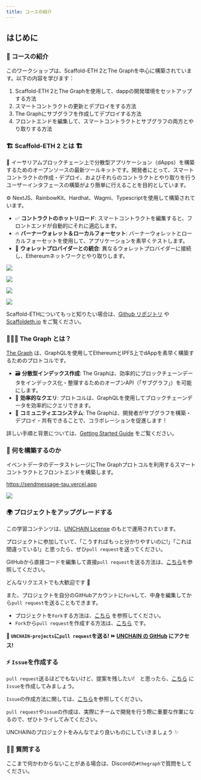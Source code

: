 ```yaml
---
title: コースの紹介
---
```


## はじめに

### 🎉 コースの紹介

このワークショップは、Scaffold-ETH 2とThe Graphを中心に構築されています。以下の内容を学びます：

1. Scaffold-ETH 2とThe Graphを使用して、dappの開発環境をセットアップする方法
2. スマートコントラクトの更新とデプロイをする方法
3. The Graphにサブグラフを作成してデプロイする方法
4. フロントエンドを編集して、スマートコントラクトとサブグラフの両方とやり取りする方法

### 🏗 Scaffold-ETH 2 とは 🏗

🧪 イーサリアムブロックチェーン上で分散型アプリケーション（dApps）を構築するためのオープンソースの最新ツールキットです。開発者にとって、スマートコントラクトの作成・デプロイ、およびそれらのコントラクトとやり取りを行うユーザーインタフェースの構築がより簡単に行えることを目的としています。

⚙️ NextJS、RainbowKit、Hardhat、Wagmi、Typescriptを使用して構築されています。

- ✅ **コントラクトのホットリロード**: スマートコントラクトを編集すると、フロントエンドが自動的にそれに適応します。
- 🔥 **バーナーウォレット＆ローカルフォーセット**: バーナーウォレットとローカルフォーセットを使用して、アプリケーションを素早くテストします。
- 🔐 **ウォレットプロバイダーとの統合**: 異なるウォレットプロバイダーに接続し、Ethereumネットワークとやり取りします。

![](/images/TheGraph-ScaffoldEth2/section-0/0_1_1.png)

![](/images/TheGraph-ScaffoldEth2/section-0/0_1_2.png)

![](/images/TheGraph-ScaffoldEth2/section-0/0_1_3.png)

![](/images/TheGraph-ScaffoldEth2/section-0/0_1_4.png)

Scaffold-ETHについてもっと知りたい場合は、[Github リポジトリ](https://github.com/scaffold-eth/scaffold-eth-2) や [Scaffoldeth.io](https://scaffoldeth.io) をご覧ください。

### 🧑🏼‍🚀 The Graph とは？

[The Graph](https://thegraph.com/) は、GraphQLを使用してEthereumとIPFS上でdAppを素早く構築するためのプロトコルです。

- 🗃️ **分散型インデックス作成**: The Graphは、効率的にブロックチェーンデータをインデックス化・整理するためのオープンAPI（「サブグラフ」）を可能にします。
- 🔎 **効率的なクエリ**: プロトコルは、GraphQLを使用してブロックチェーンデータを効率的にクエリできます。
- 🙌 **コミュニティエコシステム**: The Graphは、開発者がサブグラフを構築・デプロイ・共有できることで、コラボレーションを促進します！

詳しい手順と背景については、[Getting Started Guide](https://thegraph.com/docs/en/cookbook/quick-start) をご覧ください。

### 🧱 何を構築するのか

イベントデータのデータストレージにThe Graphプロトコルを利用するスマートコントラクトとフロントエンドを構築します。

https://sendmessage-tau.vercel.app

![](/images/TheGraph-ScaffoldEth2/section-0/0_1_5.png)

### 🌍 プロジェクトをアップグレードする

この学習コンテンツは、[UNCHAIN License](https://github.com/unchain-tech/UNCHAIN-projects/blob/main/LICENSE) のもとで運用されています。

プロジェクトに参加していて、「こうすればもっと分かりやすいのに!」「これは間違っている!」と思ったら、ぜひ`pull request`を送ってください。

GitHubから直接コードを編集して直接`pull request`を送る方法は、[こちら](https://docs.github.com/ja/repositories/working-with-files/managing-files/editing-files#editing-files-in-another-users-repository)を参照してください。

どんなリクエストでも大歓迎です 🎉

また、プロジェクトを自分のGitHubアカウントに`Fork`して、中身を編集してから`pull request`を送ることもできます。

- プロジェクトを`Fork`する方法は、[こちら](https://docs.github.com/ja/get-started/quickstart/fork-a-repo) を参照してください。
- `Fork`から`pull request`を作成する方法は、[こちら](https://docs.github.com/ja/pull-requests/collaborating-with-pull-requests/proposing-changes-to-your-work-with-pull-requests/creating-a-pull-request-from-a-fork) です。

**👋 `UNCHAIN-projects`に`pull request`を送る! ⏩ [UNCHAIN の GitHub](https://github.com/shiftbase-xyz/UNCHAIN-projects) にアクセス!**

### ⚡️ `Issue`を作成する

`pull request`送るほどでもないけど、提案を残したい!　と思ったら、[こちら](https://github.com/unchain-tech/UNCHAIN-projects/issues) に`Issue`を作成してみましょう。

`Issue`の作成方法に関しては、[こちら](https://docs.github.com/ja/issues/tracking-your-work-with-issues/creating-an-issue)を参照してください。

`pull request`や`issue`の作成は、実際にチームで開発を行う際に重要な作業になるので、ぜひトライしてみてください。

UNCHAINのプロジェクトをみんなでより良いものにしていきましょう ✨

### 🙋‍♂️ 質問する

ここまで何かわからないことがある場合は、Discordの`#thegraph`で質問をしてください。
